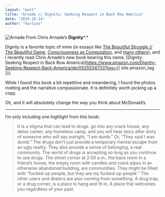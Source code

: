 ```yaml
---
layout: "post"
title: "Arnade // Dignity: Seeking Respect in Back Row America"
date: "2019-10-14"
author: "kortina"
---
```



![Arnade](https://cdn-images-1.medium.com/max/2560/0*EJUf0-rmrbOcP0id)
From Chris Arnade’s **Dignity***.*

Dignity is a favorite topic of mine (in essays like [The Beautiful Struggle // The Beautiful Game](https://kortina.nyc/essays/the-beautiful-struggle-the-beautiful-game/), [Consciousness as Computation](https://kortina.nyc/essays/consciousness-as-computation-learning-from-deep-learning-and-information-theory/), and [many others](https://kortina.nyc/work/)), and I recently read Chris Arnade’s new book bearing this name, [Dignity: Seeking Respect in Back Row America](https://www.amazon.com/Dignity-Seeking-Respect-Back-America/dp/0525534733?tag={{ site.amazon_tag }}).

While I found this book a bit repetitive and meandering, I found the photos riveting and the narrative compassionate. It is definitely worth picking up a copy.

Oh, and it will absolutely change the way you think about McDonald’s.

---

I’m only including one highlight from this book:

> It is a stigma that can lead to drugs. go into any crack house, any detox center, any homeless camp, and you will hear story after story of someone who will say outright, “I am dumb.” Or, “They said I was dumb.” The drugs don’t just provide a temporary mental escape from an ugly reality. They also provide a sense of belonging, a real community. The world of drugs is accepting so long as you continue to use drugs. The street corner at 2:00 a.m., the back room in a friend’s house, the empty room with candles and crack pipes in an otherwise abandoned building, are communities. They might be filled with “fucked-up people, but they are my fucked-up people.” The other users and dealers are also running from something. A drug trap, or a drug corner, is a place to hang and fit in. A place that welcomes you regardless of your past.

